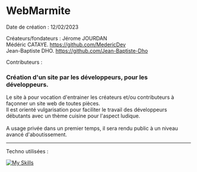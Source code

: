 # WebMarmite

Date de création : 12/02/2023

Créateurs/fondateurs : 
Jérome JOURDAN<br>
Médéric CATAYE. https://github.com/MedericDev<br>
Jean-Baptiste DHO. https://github.com/Jean-Baptiste-Dho<br>

Contributeurs :

### Création d'un site par les développeurs, pour les développeurs.

Le site à pour vocation d'entrainer les créateurs et/ou contributeurs à façonner un site web de toutes pièces.<br>
Il est orienté vulgarisation pour faciliter le travail des développeurs débutants avec un thème cuisine pour l'aspect ludique.<br>
<br>
A usage privée dans un premier temps, il sera rendu public à un niveau avancé d'aboutissement.
***

Techno utilisées : <br>

[![My Skills](https://skillicons.dev/icons?i=js,html,css,bootstrap,jquery,nodejs)](https://skillicons.dev)

